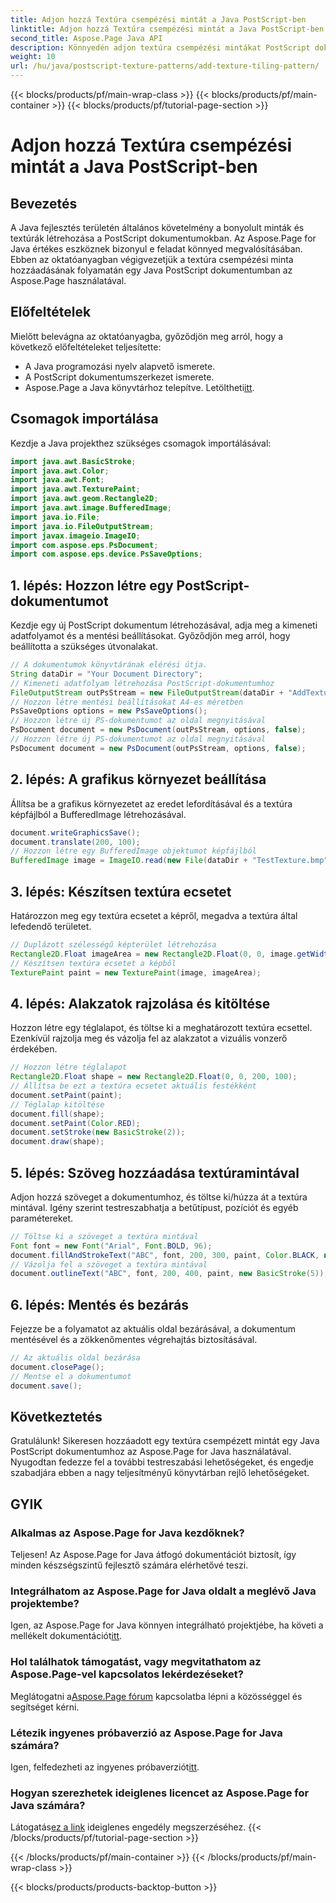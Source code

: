 ```yaml
---
title: Adjon hozzá Textúra csempézési mintát a Java PostScript-ben
linktitle: Adjon hozzá Textúra csempézési mintát a Java PostScript-ben
second_title: Aspose.Page Java API
description: Könnyedén adjon textúra csempézési mintákat PostScript dokumentumokhoz az Aspose.Page for Java segítségével. Fedezze fel zökkenőmentes integrációs útmutatónkat a kreatív lehetőségekért.
weight: 10
url: /hu/java/postscript-texture-patterns/add-texture-tiling-pattern/
---
```


{{< blocks/products/pf/main-wrap-class >}}
{{< blocks/products/pf/main-container >}}
{{< blocks/products/pf/tutorial-page-section >}}

# Adjon hozzá Textúra csempézési mintát a Java PostScript-ben

## Bevezetés
A Java fejlesztés területén általános követelmény a bonyolult minták és textúrák létrehozása a PostScript dokumentumokban. Az Aspose.Page for Java értékes eszköznek bizonyul e feladat könnyed megvalósításában. Ebben az oktatóanyagban végigvezetjük a textúra csempézési minta hozzáadásának folyamatán egy Java PostScript dokumentumban az Aspose.Page használatával.
## Előfeltételek
Mielőtt belevágna az oktatóanyagba, győződjön meg arról, hogy a következő előfeltételeket teljesítette:
- A Java programozási nyelv alapvető ismerete.
- A PostScript dokumentumszerkezet ismerete.
-  Aspose.Page a Java könyvtárhoz telepítve. Letöltheti[itt](https://releases.aspose.com/page/java/).
## Csomagok importálása
Kezdje a Java projekthez szükséges csomagok importálásával:
```java
import java.awt.BasicStroke;
import java.awt.Color;
import java.awt.Font;
import java.awt.TexturePaint;
import java.awt.geom.Rectangle2D;
import java.awt.image.BufferedImage;
import java.io.File;
import java.io.FileOutputStream;
import javax.imageio.ImageIO;
import com.aspose.eps.PsDocument;
import com.aspose.eps.device.PsSaveOptions;
```
## 1. lépés: Hozzon létre egy PostScript-dokumentumot
Kezdje egy új PostScript dokumentum létrehozásával, adja meg a kimeneti adatfolyamot és a mentési beállításokat. Győződjön meg arról, hogy beállította a szükséges útvonalakat.
```java
// A dokumentumok könyvtárának elérési útja.
String dataDir = "Your Document Directory";
// Kimeneti adatfolyam létrehozása PostScript-dokumentumhoz
FileOutputStream outPsStream = new FileOutputStream(dataDir + "AddTextureTilingPattern_outPS.ps");
// Hozzon létre mentési beállításokat A4-es méretben
PsSaveOptions options = new PsSaveOptions();
// Hozzon létre új PS-dokumentumot az oldal megnyitásával
PsDocument document = new PsDocument(outPsStream, options, false);
// Hozzon létre új PS-dokumentumot az oldal megnyitásával
PsDocument document = new PsDocument(outPsStream, options, false);
```
## 2. lépés: A grafikus környezet beállítása
Állítsa be a grafikus környezetet az eredet lefordításával és a textúra képfájlból a BufferedImage létrehozásával.
```java
document.writeGraphicsSave();
document.translate(200, 100);
// Hozzon létre egy BufferedImage objektumot képfájlból
BufferedImage image = ImageIO.read(new File(dataDir + "TestTexture.bmp"));
```
## 3. lépés: Készítsen textúra ecsetet
Határozzon meg egy textúra ecsetet a képről, megadva a textúra által lefedendő területet.
```java
// Duplázott szélességű képterület létrehozása
Rectangle2D.Float imageArea = new Rectangle2D.Float(0, 0, image.getWidth() * 2, image.getHeight());
// Készítsen textúra ecsetet a képből
TexturePaint paint = new TexturePaint(image, imageArea);
```
## 4. lépés: Alakzatok rajzolása és kitöltése
Hozzon létre egy téglalapot, és töltse ki a meghatározott textúra ecsettel. Ezenkívül rajzolja meg és vázolja fel az alakzatot a vizuális vonzerő érdekében.
```java
// Hozzon létre téglalapot
Rectangle2D.Float shape = new Rectangle2D.Float(0, 0, 200, 100);
// Állítsa be ezt a textúra ecsetet aktuális festékként
document.setPaint(paint);
// Téglalap kitöltése
document.fill(shape);
document.setPaint(Color.RED);
document.setStroke(new BasicStroke(2));
document.draw(shape);
```
## 5. lépés: Szöveg hozzáadása textúramintával
Adjon hozzá szöveget a dokumentumhoz, és töltse ki/húzza át a textúra mintával. Igény szerint testreszabhatja a betűtípust, pozíciót és egyéb paramétereket.
```java
// Töltse ki a szöveget a textúra mintával
Font font = new Font("Arial", Font.BOLD, 96);
document.fillAndStrokeText("ABC", font, 200, 300, paint, Color.BLACK, new BasicStroke(2));
// Vázolja fel a szöveget a textúra mintával
document.outlineText("ABC", font, 200, 400, paint, new BasicStroke(5));
```
## 6. lépés: Mentés és bezárás
Fejezze be a folyamatot az aktuális oldal bezárásával, a dokumentum mentésével és a zökkenőmentes végrehajtás biztosításával.
```java
// Az aktuális oldal bezárása
document.closePage();
// Mentse el a dokumentumot
document.save();
```
## Következtetés
Gratulálunk! Sikeresen hozzáadott egy textúra csempézett mintát egy Java PostScript dokumentumhoz az Aspose.Page for Java használatával. Nyugodtan fedezze fel a további testreszabási lehetőségeket, és engedje szabadjára ebben a nagy teljesítményű könyvtárban rejlő lehetőségeket.

## GYIK
### Alkalmas az Aspose.Page for Java kezdőknek?
Teljesen! Az Aspose.Page for Java átfogó dokumentációt biztosít, így minden készségszintű fejlesztő számára elérhetővé teszi.
### Integrálhatom az Aspose.Page for Java oldalt a meglévő Java projektembe?
 Igen, az Aspose.Page for Java könnyen integrálható projektjébe, ha követi a mellékelt dokumentációt[itt](https://reference.aspose.com/page/java/).
### Hol találhatok támogatást, vagy megvitathatom az Aspose.Page-vel kapcsolatos lekérdezéseket?
 Meglátogatni a[Aspose.Page fórum](https://forum.aspose.com/c/page/39) kapcsolatba lépni a közösséggel és segítséget kérni.
### Létezik ingyenes próbaverzió az Aspose.Page for Java számára?
 Igen, felfedezheti az ingyenes próbaverziót[itt](https://releases.aspose.com/).
### Hogyan szerezhetek ideiglenes licencet az Aspose.Page for Java számára?
 Látogatás[ez a link](https://purchase.aspose.com/temporary-license/) ideiglenes engedély megszerzéséhez.
{{< /blocks/products/pf/tutorial-page-section >}}

{{< /blocks/products/pf/main-container >}}
{{< /blocks/products/pf/main-wrap-class >}}

{{< blocks/products/products-backtop-button >}}
